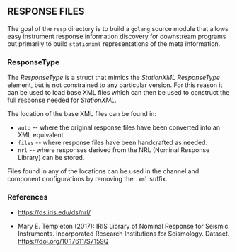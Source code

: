 ## RESPONSE FILES

The goal of the `resp` directory is to build a `golang` source module that allows easy instrument
response information discovery for downstream programs but primarily to build `stationxml` representations
of the meta information.

### ResponseType

The _ResponseType_ is a struct that mimics the _StationXML ResponseType_ element, but is not constrained to
any particular version. For this reason it can be used to load base XML files which can then be used to
construct the full response needed for _StationXML_.

The location of the base XML files can be found in:

- `auto` -- where the original response files have been converted into an XML equivalent.
- `files` -- where response files have been handcrafted as needed.
- `nrl` -- where responses derived from the NRL (Nominal Response Library) can be stored.

Files found in any of the locations can be used in the channel and component configurations by removing
the `.xml` suffix.

### References

* https://ds.iris.edu/ds/nrl/
 
- Mary E. Templeton (2017): IRIS Library of Nominal Response for Seismic Instruments. Incorporated Research Institutions for Seismology. Dataset. https://doi.org/10.17611/S7159Q
